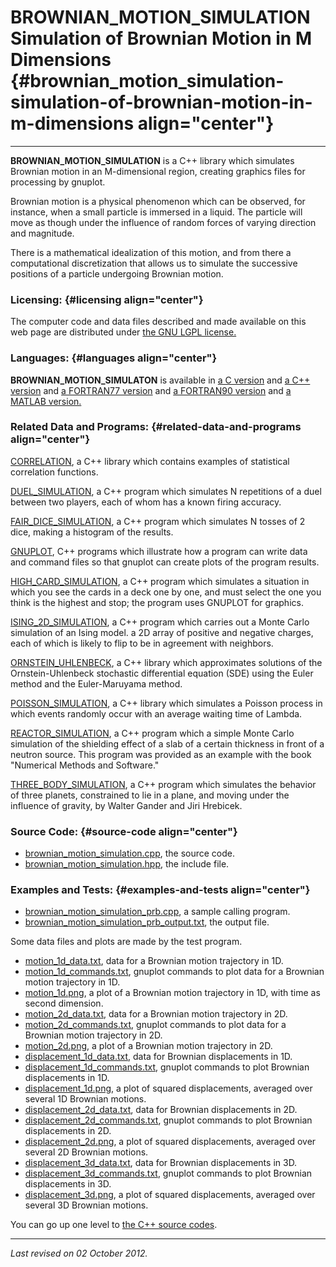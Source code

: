 BROWNIAN\_MOTION\_SIMULATION\
Simulation of Brownian Motion in M Dimensions {#brownian_motion_simulation-simulation-of-brownian-motion-in-m-dimensions align="center"}
=============================================

------------------------------------------------------------------------

**BROWNIAN\_MOTION\_SIMULATION** is a C++ library which simulates
Brownian motion in an M-dimensional region, creating graphics files for
processing by gnuplot.

Brownian motion is a physical phenomenon which can be observed, for
instance, when a small particle is immersed in a liquid. The particle
will move as though under the influence of random forces of varying
direction and magnitude.

There is a mathematical idealization of this motion, and from there a
computational discretization that allows us to simulate the successive
positions of a particle undergoing Brownian motion.

### Licensing: {#licensing align="center"}

The computer code and data files described and made available on this
web page are distributed under [the GNU LGPL
license.](../../txt/gnu_lgpl.txt)

### Languages: {#languages align="center"}

**BROWNIAN\_MOTION\_SIMULATON** is available in [a C
version](../../c_src/brownian_motion_simulation/brownian_motion_simulation.md)
and [a C++
version](../../master/brownian_motion_simulation/brownian_motion_simulation.md)
and [a FORTRAN77
version](../../f77_src/brownian_motion_simulation/brownian_motion_simulation.md)
and [a FORTRAN90
version](../../f_src/brownian_motion_simulation/brownian_motion_simulation.md)
and [a MATLAB
version.](../../m_src/brownian_motion_simulation/brownian_motion_simulation.md)

### Related Data and Programs: {#related-data-and-programs align="center"}

[CORRELATION](../../master/correlation/correlation.md), a C++ library
which contains examples of statistical correlation functions.

[DUEL\_SIMULATION](../../master/duel_simulation/duel_simulation.md),
a C++ program which simulates N repetitions of a duel between two
players, each of whom has a known firing accuracy.

[FAIR\_DICE\_SIMULATION](../../master/fair_dice_simulation/fair_dice_simulation.md),
a C++ program which simulates N tosses of 2 dice, making a histogram of
the results.

[GNUPLOT](../../master/gnuplot/gnuplot.md), C++ programs which
illustrate how a program can write data and command files so that
gnuplot can create plots of the program results.

[HIGH\_CARD\_SIMULATION](../../master/high_card_simulation/high_card_simulation.md),
a C++ program which simulates a situation in which you see the cards in
a deck one by one, and must select the one you think is the highest and
stop; the program uses GNUPLOT for graphics.

[ISING\_2D\_SIMULATION](../../master/ising_2d_simulation/ising_2d_simulation.md),
a C++ program which carries out a Monte Carlo simulation of an Ising
model. a 2D array of positive and negative charges, each of which is
likely to flip to be in agreement with neighbors.

[ORNSTEIN\_UHLENBECK](../../master/ornstein_uhlenbeck/ornstein_uhlenbeck.md),
a C++ library which approximates solutions of the Ornstein-Uhlenbeck
stochastic differential equation (SDE) using the Euler method and the
Euler-Maruyama method.

[POISSON\_SIMULATION](../../master/poisson_simulation/poisson_simulation.md),
a C++ library which simulates a Poisson process in which events randomly
occur with an average waiting time of Lambda.

[REACTOR\_SIMULATION](../../master/reactor_simulation/reactor_simulation.md),
a C++ program which a simple Monte Carlo simulation of the shielding
effect of a slab of a certain thickness in front of a neutron source.
This program was provided as an example with the book "Numerical Methods
and Software."

[THREE\_BODY\_SIMULATION](../../master/three_body_simulation/three_body_simulation.md),
a C++ program which simulates the behavior of three planets, constrained
to lie in a plane, and moving under the influence of gravity, by Walter
Gander and Jiri Hrebicek.

### Source Code: {#source-code align="center"}

-   [brownian\_motion\_simulation.cpp](brownian_motion_simulation.cpp),
    the source code.
-   [brownian\_motion\_simulation.hpp](brownian_motion_simulation.hpp),
    the include file.

### Examples and Tests: {#examples-and-tests align="center"}

-   [brownian\_motion\_simulation\_prb.cpp](brownian_motion_simulation_prb.cpp),
    a sample calling program.
-   [brownian\_motion\_simulation\_prb\_output.txt](brownian_motion_simulation_prb_output.txt),
    the output file.

Some data files and plots are made by the test program.

-   [motion\_1d\_data.txt](motion_1d_data.txt), data for a Brownian
    motion trajectory in 1D.
-   [motion\_1d\_commands.txt](motion_1d_commands.txt), gnuplot commands
    to plot data for a Brownian motion trajectory in 1D.
-   [motion\_1d.png](motion_1d.png), a plot of a Brownian motion
    trajectory in 1D, with time as second dimension.
-   [motion\_2d\_data.txt](motion_2d_data.txt), data for a Brownian
    motion trajectory in 2D.
-   [motion\_2d\_commands.txt](motion_2d_commands.txt), gnuplot commands
    to plot data for a Brownian motion trajectory in 2D.
-   [motion\_2d.png](motion_2d.png), a plot of a Brownian motion
    trajectory in 2D.
-   [displacement\_1d\_data.txt](displacement_1d_data.txt), data for
    Brownian displacements in 1D.
-   [displacement\_1d\_commands.txt](displacement_1d_commands.txt),
    gnuplot commands to plot Brownian displacements in 1D.
-   [displacement\_1d.png](displacement_1d.png), a plot of squared
    displacements, averaged over several 1D Brownian motions.
-   [displacement\_2d\_data.txt](displacement_2d_data.txt), data for
    Brownian displacements in 2D.
-   [displacement\_2d\_commands.txt](displacement_2d_commands.txt),
    gnuplot commands to plot Brownian displacements in 2D.
-   [displacement\_2d.png](displacement_2d.png), a plot of squared
    displacements, averaged over several 2D Brownian motions.
-   [displacement\_3d\_data.txt](displacement_3d_data.txt), data for
    Brownian displacements in 3D.
-   [displacement\_3d\_commands.txt](displacement_3d_commands.txt),
    gnuplot commands to plot Brownian displacements in 3D.
-   [displacement\_3d.png](displacement_3d.png), a plot of squared
    displacements, averaged over several 3D Brownian motions.

You can go up one level to [the C++ source codes](../cpp_src.md).

------------------------------------------------------------------------

*Last revised on 02 October 2012.*
